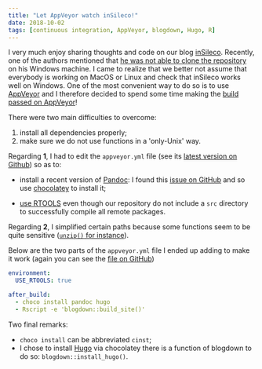 ```yaml
---
title: "Let AppVeyor watch inSileco!"
date: 2018-10-02
tags: [continuous integration, AppVeyor, blogdown, Hugo, R]
---
```


I very much enjoy sharing thoughts and code on our blog [inSileco](https://insileco.github.io/). Recently, one of the authors
mentioned that [he was not able to clone the repository](https://github.com/inSileco/inSileco.github.io/issues/62)
on his Windows machine. I came to realize that we better not assume that everybody is working on MacOS or Linux and check that inSileco works well on Windows. One of the most convenient way to do so is to use [AppVeyor](https://www.appveyor.com/) and I
therefore decided to spend some time making the [build passed on AppVeyor](https://ci.appveyor.com/project/KevCaz/insileco-github-io)!  

There were two main difficulties to overcome:

1. install all dependencies properly;
2. make sure we do not use functions in a 'only-Unix' way.


Regarding **1**, I had to edit the `appveyor.yml` file (see its [latest version on Github](https://github.com/inSileco/inSileco.github.io/blob/dev/appveyor.yml))
so as to:

* install a recent version of [Pandoc](https://pandoc.org/): I found this [issue on GitHub](https://github.com/krlmlr/r-appveyor/issues/82) and so use
[chocolatey](https://chocolatey.org/) to install it;

* [use RTOOLS](https://github.com/krlmlr/r-appveyor) even though our repository do not include a `src` directory to successfully compile all remote packages.


Regarding **2**, I simplified certain paths because some functions seem to be
quite sensitive ([`unzip()` for instance](https://stackoverflow.com/questions/15226150/r-exdir-does-not-exist-error)).

Below are the two parts of the `appveyor.yml` file I ended up adding to make it work
(again you can see the [file on GitHub](https://github.com/inSileco/inSileco.github.io/blob/dev/appveyor.yml))


```yaml
environment:
  USE_RTOOLS: true

after_build:
  - choco install pandoc hugo
  - Rscript -e 'blogdown::build_site()'
```

Two final remarks:

* `choco install` can be abbreviated `cinst`;
* I chose to install [Hugo](https://gohugo.io/) via chocolatey there is a function
of blogdown to do so: `blogdown::install_hugo()`.
